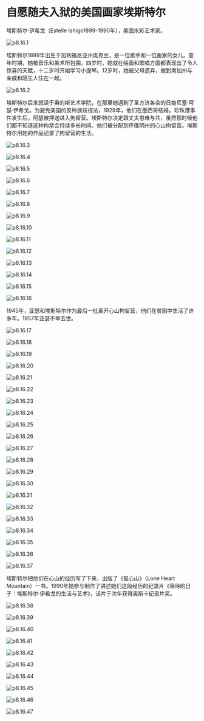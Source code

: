 # 自愿随夫入狱的美国画家埃斯特尔

​埃斯特尔·伊希戈（Estelle Ishigo1899-1990年），美国水彩艺术家。

![p8.16.1](/images/8.16.1.png)

埃斯特尔1899年出生于加利福尼亚州奥克兰，是一位歌手和一位画家的女儿。童年时期，她被音乐和美术所包围。四岁时，她就在绘画和歌唱方面都表现出了令人惊喜的天赋，十二岁时开始学习小提琴。12岁时，她被父母遗弃，搬到南加州与亲戚和陌生人住在一起。

![p8.16.2](/images/8.16.2.png)

埃斯特尔后来就读于奥的斯艺术学院，在那里她遇到了圣方济各会的日裔尼塞·阿瑟·伊希戈。为避免美国的反种族歧视法，1929年，他们在墨西哥结婚。珍珠港事件发生后，阿瑟被押送进入拘留营。埃斯特尔决定跟丈夫患难与共，虽然那时候他们都不知道这种拘禁会持续多长时间。他们被分配到怀俄明州的心山拘留营。埃斯特尔用她的作品记录了拘留营的生活。

![p8.16.3](/images/8.16.3.jpg)

![p8.16.4](/images/8.16.4.png)

![p8.16.5](/images/8.16.5.png)

![p8.16.6](/images/8.16.6.jpg)

![p8.16.7](/images/8.16.7.jpg)

![p8.16.8](/images/8.16.8.jpg)

![p8.16.9](/images/8.16.9.jpeg)

![p8.16.10](/images/8.16.10.jpg)

![p8.16.11](/images/8.16.11.jpeg)

![p8.16.12](/images/8.16.12.png)

![p8.16.13](/images/8.16.13.png)

![p8.16.14](/images/8.16.14.png)

![p8.16.15](/images/8.16.15.jpeg)

![p8.16.16](/images/8.16.16.png)

1945年，亚瑟和埃斯特尔作为最后一批离开心山拘留营，他们在贫困中生活了许多年。1957年亚瑟不幸去世。

![p8.16.17](/images/8.16.17.png)

![p8.16.18](/images/8.16.18.png)

![p8.16.19](/images/8.16.19.png)

![p8.16.20](/images/8.16.20.png)

![p8.16.21](/images/8.16.21.png)

![p8.16.22](/images/8.16.22.png)

![p8.16.23](/images/8.16.23.png)

![p8.16.24](/images/8.16.24.png)

![p8.16.25](/images/8.16.25.png)

![p8.16.26](/images/8.16.26.png)

![p8.16.27](/images/8.16.27.png)

![p8.16.28](/images/8.16.28.png)

![p8.16.29](/images/8.16.29.png)

![p8.16.30](/images/8.16.30.png)

![p8.16.31](/images/8.16.31.png)

![p8.16.32](/images/8.16.32.png)

![p8.16.33](/images/8.16.33.png)

![p8.16.34](/images/8.16.34.png)

![p8.16.35](/images/8.16.35.png)

![p8.16.36](/images/8.16.36.png)

![p8.16.37](/images/8.16.37.png)

埃斯特尔把他们在心山的经历写了下来，出版了《孤心山》（Lone Heart Mountain）一书。1990年她参与制作了讲述她们这段经历的纪录片《等待的日子：埃斯特尔·伊希戈的生活与艺术》，该片于次年获得奥斯卡纪录片奖。

![p8.16.38](/images/8.16.38.png)

![p8.16.39](/images/8.16.39.png)

![p8.16.40](/images/8.16.40.png)

![p8.16.41](/images/8.16.41.png)

![p8.16.42](/images/8.16.42.png)

![p8.16.43](/images/8.16.43.png)

![p8.16.44](/images/8.16.44.png)

![p8.16.45](/images/8.16.45.png)

![p8.16.46](/images/8.16.46.png)

![p8.16.47](/images/8.16.47.png)
